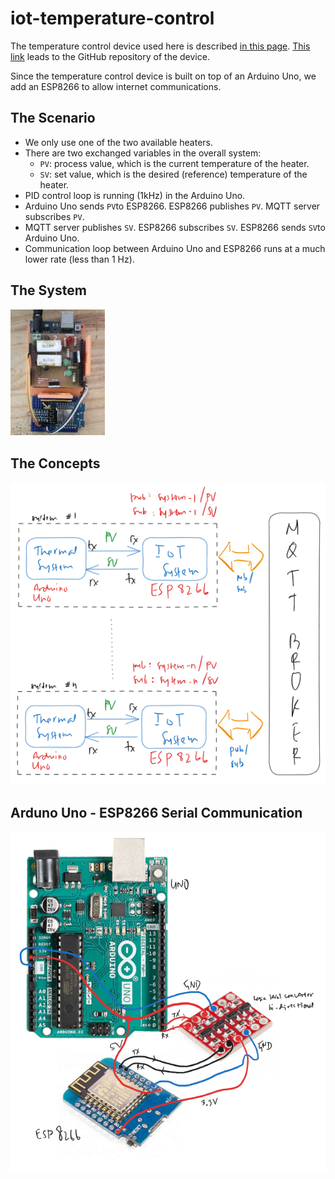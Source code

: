 # iot-temperature-control

The temperature control device used here is described [in this page](https://www.notion.so/Universitas-Pertamina-Temperature-Control-Device-02b5a889e17d4ee9ae5521881e55af0d). [This link](https://github.com/auralius/up_temperature_control_device) leads to the GitHub repository of the device.

Since the temperature control device is built on top of an Arduino Uno, we add an ESP8266 to allow internet communications.

## The Scenario
* We only use one of the two available heaters.
* There are two exchanged variables in the overall system:
  * ```PV```: process value, which is the current temperature of the heater.
  * ```SV```: set value, which is the desired (reference) temperature of the heater.
* PID control loop is running (1kHz) in the Arduino Uno.
* Arduino Uno sends ```PV```to ESP8266. ESP8266 publishes ```PV```.  MQTT server subscribes ```PV```.
* MQTT server publishes ```SV```. ESP8266 subscribes ```SV```. ESP8266 sends ```SV```to Arduino Uno.
* Communication loop between Arduino Uno and ESP8266 runs at a much lower rate (less than 1 Hz).

## The System
<img src="https://github.com/auralius/iot-temperature-control/blob/main/images/system.png" alt="Alt Text" style="width:30%; height:auto;">

## The Concepts
![](https://github.com/auralius/iot-temperature-control/blob/main/images/concept.png)

## Arduno Uno - ESP8266 Serial Communication

![](https://github.com/auralius/iot-temperature-control/blob/main/images/wiring.png)
